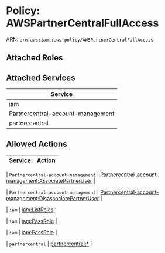 # Policy: AWSPartnerCentralFullAccess

ARN: `arn:aws:iam::aws:policy/AWSPartnerCentralFullAccess`

## Attached Roles

## Attached Services

| Service |
|---------|
| iam |
| Partnercentral-account-management |
| partnercentral |

## Allowed Actions

| Service | Action |
|:-------:|--------|

| `Partnercentral-account-management` | [Partnercentral-account-management:AssociatePartnerUser](../actions.md#partnercentral-account-management:associatepartneruser) |

| `Partnercentral-account-management` | [Partnercentral-account-management:DisassociatePartnerUser](../actions.md#partnercentral-account-management:disassociatepartneruser) |

| `iam` | [iam:ListRoles](../actions.md#iam:listroles) |

| `iam` | [iam:PassRole](../actions.md#iam:passrole) |

| `iam` | [iam:PassRole](../actions.md#iam:passrole) |

| `partnercentral` | [partnercentral:*](../actions.md#partnercentral:all) |
